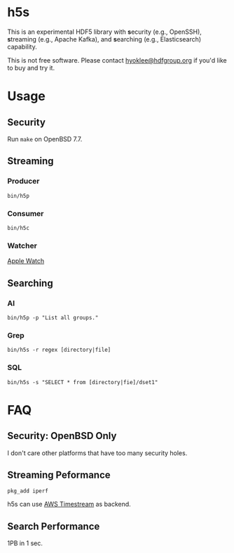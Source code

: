 # h5s

  This is an experimental HDF5 library with
  **s**ecurity (e.g., OpenSSH),
  **s**treaming (e.g., Apache Kafka), and
  **s**earching (e.g., Elasticsearch) capability. 

  This is not free software.
  Please contact hyoklee@hdfgroup.org if you'd like to buy and try it.

# Usage

## Security

  Run `make` on OpenBSD 7.7.
  
## Streaming

### Producer

`bin/h5p`

### Consumer

`bin/h5c`

### Watcher

[Apple Watch](https://youtu.be/qdjAHVON01s)


## Searching

### AI

`bin/h5p -p "List all groups."`

### Grep

`bin/h5s -r regex [directory|file]` 

### SQL

`bin/h5s -s "SELECT * from [directory|fie]/dset1"`

# FAQ

## Security: OpenBSD Only

 I don't care other platforms that have too many security holes.
  
## Streaming Peformance
  
 `pkg_add iperf`
 
 h5s can use [AWS Timestream](https://aws.amazon.com/timestream/) as backend.

## Search Performance

  1PB in 1 sec.

  

  

